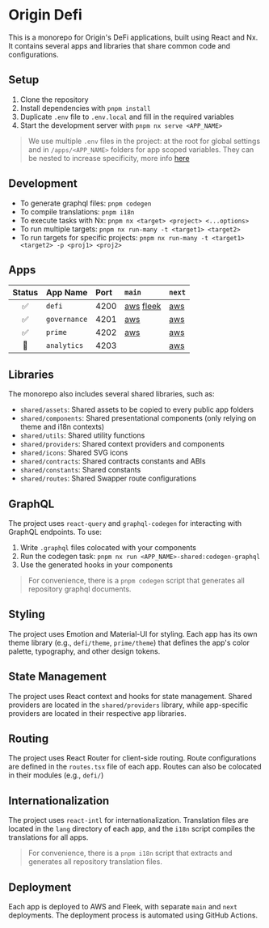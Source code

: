 # Origin Defi

This is a monorepo for Origin's DeFi applications, built using React and Nx. It contains several apps and libraries that share common code and configurations.

## Setup

1. Clone the repository
2. Install dependencies with `pnpm install`
3. Duplicate `.env` file to `.env.local` and fill in the required variables
4. Start the development server with `pnpm nx serve <APP_NAME>`

> We use multiple `.env` files in the project: at the root for global settings and in `/apps/<APP_NAME>` folders for app scoped variables. They can be nested to increase specificity, more info [here](https://nx.dev/recipes/tips-n-tricks/define-environment-variables)

## Development

- To generate graphql files: `pnpm codegen`
- To compile translations: `pnpm i18n`
- To execute tasks with Nx: `pnpm nx <target> <project> <...options>`
- To run multiple targets: `pnpm nx run-many -t <target1> <target2>`
- To run targets for specific projects: `pnpm nx run-many -t <target1> <target2> -p <proj1> <proj2>`

## Apps

| Status | App Name   | Port | `main`  | `next`  |
|:------:|:-------------|:-----|:-------------|:-------------|
|   ✅   | `defi`       | 4200 | [aws](https://main.drvhjg4vfr6lu.amplifyapp.com/) [fleek](https://originprotocol.eth.limo/)    | [aws](https://next.drvhjg4vfr6lu.amplifyapp.com/)    
|   ✅   | `governance` | 4201 | [aws](https://governance.ousd.com/)   | [aws](https://next.d11mo0k0jspnpd.amplifyapp.com/)   
|   ✅   | `prime`      | 4202 | [aws](https://app.primestaked.com/)   | [aws](https://next.d3ekvisba9ol3t.amplifyapp.com/#/restake)   
|   🚧   | `analytics`  | 4203 |    | [aws](https://next.d3axj6qhmbseai.amplifyapp.com/)   

## Libraries

The monorepo also includes several shared libraries, such as:

- `shared/assets`: Shared assets to be copied to every public app folders
- `shared/components`: Shared presentational components (only relying on theme and i18n contexts)
- `shared/utils`: Shared utility functions
- `shared/providers`: Shared context providers and components
- `shared/icons`: Shared SVG icons
- `shared/contracts`: Shared contracts constants and ABIs
- `shared/constants`: Shared constants
- `shared/routes`: Shared Swapper route configurations

## GraphQL

The project uses `react-query` and `graphql-codegen` for interacting with GraphQL endpoints. To use:

1. Write `.graphql` files colocated with your components
2. Run the codegen task: `pnpm nx run <APP_NAME>-shared:codegen-graphql`
3. Use the generated hooks in your components

> For convenience, there is a `pnpm codegen` script that generates all repository graphql documents.

## Styling

The project uses Emotion and Material-UI for styling. Each app has its own theme library (e.g., `defi/theme`, `prime/theme`) that defines the app's color palette, typography, and other design tokens.

## State Management

The project uses React context and hooks for state management. Shared providers are located in the `shared/providers` library, while app-specific providers are located in their respective app libraries.

## Routing

The project uses React Router for client-side routing. Route configurations are defined in the `routes.tsx` file of each app. Routes can also be colocated in their modules (e.g., `defi/`)

## Internationalization

The project uses `react-intl` for internationalization. Translation files are located in the `lang` directory of each app, and the `i18n` script compiles the translations for all apps.

> For convenience, there is a `pnpm i18n` script that extracts and generates all repository translation files.

## Deployment

Each app is deployed to AWS and Fleek, with separate `main` and `next` deployments. The deployment process is automated using GitHub Actions.
